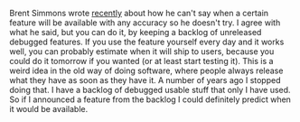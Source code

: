 Brent Simmons wrote <a href="https://inessential.com/2019/10/28/no_etas">recently</a> about how he can't say when a certain feature will be available with any accuracy so he doesn't try. I agree with what he said, but you can do it, by keeping a backlog of unreleased debugged features. If you use the feature yourself every day and it works well, you can probably estimate when it will ship to users, because you could do it tomorrow if you wanted (or at least start testing it). This is a weird idea in the old way of doing software, where people always release what they have as soon as they have it. A number of years ago I stopped doing that. I have a backlog of debugged usable stuff that only I have used. So if I announced a feature from the backlog I could definitely predict when it would be available. 
